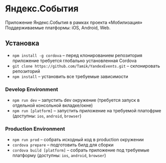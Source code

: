 # Яндекс.События
Приложение Яндекс.События в рамках проекта &laquo;Мобилизация&raquo;  
Поддерживаемые платформы: iOS, Android, Web.

## Установка
- `npm install -g cordova` – перед клонированием репозитория приложение требуется глобально установленная Cordova
- `git clone https://github.com/Tamik/YandexEvents.git` – склонировать репозиторий
- `npm install` – установить все требуемые зависимости

### Develop Environment
- `npm run dev` – запустить dev окружение (требуется запуск в отдельной консольной вкладке/окне)
- `npm run [platform]` – запустить приложение на требуемой платофрме (доступны: `ios`, `android`, `browser`)

### Production Environment
- `npm run prod` – собрать исходный код в production окружении
- `cordova prepare` – подготовить билд для сборки
- `cordova build [platform]` – собрать приложение под требуемые платформу (доступны: `ios`, `android`, `browser`)

